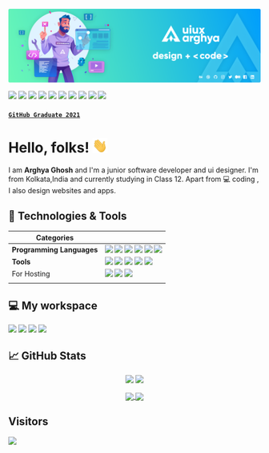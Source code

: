 <!-- GitHub Profile README -->

[![Header](https://raw.githubusercontent.com/uiuxarghya/uiuxarghya/main/assets/header1.png "Header")](https://github.com/uiuxarghya)

[![](https://img.shields.io/badge/Twitter-informational?style=flat&logo=Twitter&logoColor=white&color=1DA1F2)](https://twitter.com/uiuxarghya)
[![](https://img.shields.io/badge/Instagram-informational?style=flat&logo=Instagram&logoColor=white&color=E4405F)](https://instagram.com/uiuxarghya)
[![](https://img.shields.io/badge/Facebook-informational?style=flat&logo=Facebook&logoColor=white&color=1877F2)](https://facebook.com/uiuxarghya)
[![](https://img.shields.io/badge/Dribbble-informational?style=flat&logo=Dribbble&logoColor=white&color=EA4C89)](https://dribbble.com/uiuxarghya)
[![](https://img.shields.io/badge/Behance-informational?style=flat&logo=Behance&logoColor=white&color=1769FF)](https://behance.net/uiuxarghya)
[![](https://img.shields.io/badge/Polywork-informational?style=flat&logo=polywork&logoColor=white&color=543DE0)](https://www.poly.work/uiuxarghya)
[![](https://img.shields.io/badge/Medium-informational?style=flat&logo=Medium&logoColor=white&color=000000)](https://uiuxarghya.medium.com/)
[![](https://img.shields.io/badge/LinkedIn-informational?style=flat&logo=LinkedIn&logoColor=white&color=0A66C2)](https://in.linkedin.com/in/uiuxarghya)
[![](https://img.shields.io/badge/DEV-informational?style=flat&logo=devdotto&logoColor=white&color=0A0A0A)](https://dev.to/uiuxarghya)
[![](https://img.shields.io/badge/hashnode-informational?style=flat&logo=hashnode&logoColor=white&color=2962FF)](https://uiuxarghya.hashnode.dev)


<!--------------------
![GitHub followers](https://img.shields.io/github/followers/uiuxarghya?label=Follow&style=social)
![GitHub Repo stars](https://img.shields.io/github/stars/uiuxarghya/uiuxarghya?style=social)
![GitHub Sponsors](https://img.shields.io/github/sponsors/uiuxarghya?style=social)
![Twitter Follow](https://img.shields.io/twitter/follow/uiuxarghya?label=Follow&style=social)
![Instagram](https://img.shields.io/badge/-E4405F?logo=instagram&label=Follow&style=social)
------------------------>

#### [`GitHub Graduate 2021`](https://education.github.com/graduation/yearbook?sort=az&page=66&search=uiuxarghya#uiuxarghya)

# Hello, folks! <img src="https://raw.githubusercontent.com/uiuxarghya/uiuxarghya/main/assets/wave.gif" width="30px"> 

I am **Arghya Ghosh** and I'm a junior software developer and ui designer. I'm from Kolkata,India and currently studying in Class 12. 
Apart from 💻 coding , I also design websites and apps.


## 🔧 Technologies & Tools


| **Categories**  |   |
|---|---|
| **Programming Languages** |![](https://img.shields.io/badge/Java-informational?style=flat&logo=java&logoColor=white&color=007396) ![](https://img.shields.io/badge/HTML_5-informational?style=flat&logo=html5&logoColor=white&color=E34F26) ![](https://img.shields.io/badge/CSS_3-informational?style=flat&logo=css3&logoColor=white&color=1572B6) ![](https://img.shields.io/badge/JavaScript-informational?style=flat&logo=javascript&logoColor=black&color=F7DF1E) ![](https://img.shields.io/badge/React-informational?style=flat&logo=react&logoColor=white&color=61DAFB) ![](https://img.shields.io/badge/Next_JS-informational?style=flat&logo=next.js&logoColor=white&color=000000)  |
| **Tools** |![](https://img.shields.io/badge/VS_Code-informational?style=flat&logo=visual-studio-code&logoColor=white&color=007ACC) ![](https://img.shields.io/badge/Hyper-informational?style=flat&logo=Hyper&logoColor=white&color=000000) ![](https://img.shields.io/badge/PowerShell-informational?style=flat&logo=PowerShell&logoColor=white&color=2bbc8a) ![](https://img.shields.io/badge/Google_Chrome-informational?style=flat&logo=google-chrome&logoColor=white&color=4285F4) ![](https://img.shields.io/badge/Firefox-informational?style=flat&logo=firefoxbrowser&logoColor=white&color=FF7139)|
| For Hosting | ![](https://img.shields.io/badge/Netlify-informational?style=flat&logo=netlify&logoColor=white&color=00C7B7) ![](https://img.shields.io/badge/Vercel-informational?style=flat&logo=vercel&logoColor=white&color=000000) ![](https://img.shields.io/badge/Heroku-informational?style=flat&logo=heroku&logoColor=white&color=430098)  |
|   |   |


##  💻 My workspace

![](https://img.shields.io/badge/Windows_10-informational?style=flat&logo=Windows&logoColor=white&color=0078d6)
![](https://img.shields.io/badge/Intel-i5_9th_Gen-informational?style=flat&logo=intel&logoColor=white&color=0071C5)
![](https://img.shields.io/badge/RAM-8_GB-informational?style=flat&logo=data:image/png;base64,iVBORw0KGgoAAAANSUhEUgAAAA4AAAAOCAYAAAAfSC3RAAAABmJLR0QA/wD/AP+gvaeTAAAAqUlEQVQokaWSsQ3CQAxF36GIMlQMAbkFaOgoGQCJIdiKIl3YIYxAg6gjSso0n8YJLhC5E1+yLJ39zpb84V9JCpK2lqOkpUX0tW/gQlJnuZZ0tKh9begPBq2BfeJyTQjhNkxrJd0lPTWtFmBmv5TABbgmTCwBCvdwSlwVPzFbxXTLqAZ4ADsPvhLADRCBDj7nWAEHYD4B98B5PIfBWQbwoLdc5SxX/bRcrt4PhcIRoFAWyAAAAABJRU5ErkJggg==&logoColor=white&color=GREEN)
![](https://img.shields.io/badge/NVIDIA-GEFORCE_GTX_1650-informational?style=flat&logo=nvidia&logoColor=white&color=76bc00)

 

## &#x1f4c8; GitHub Stats


<p align="center">
  <img width="49%" src="https://github-readme-stats.vercel.app/api?username=uiuxarghya&show_icons=true&count_private=true&title_color=ffffff&text_color=c9cacc&icon_color=2bbc8a&bg_color=1d1f21" />
  <img width="49%" src="https://github-readme-streak-stats.herokuapp.com?user=uiuxarghya&date_format=n%2Fj%5B%2FY%5D&border=FFFFFF&ring=2BBC8A&currStreakNum=FFFFFF&stroke=FFFFFF&background=1D1F21&sideNums=FFFFFF&sideLabels=2BBC8A&dates=ECECEC&currStreakLabel=2BBC8A" />
</p>

<p align="center">
 <a href="https://github.com/javaistic/javaistic">
  <img width="49%" align="center" src="https://github-readme-stats.vercel.app/api/pin/?username=javaistic&repo=javaistic&title_color=ffffff&text_color=c9cacc&icon_color=2bbc8a&bg_color=1d1f21" />
</a>
 <a href="https://github.com/devsnippetshq/devsnippets">
  <img width="49%" align="center" src="https://github-readme-stats.vercel.app/api/pin/?username=devsnippetshq&repo=devsnippets&title_color=ffffff&text_color=c9cacc&icon_color=2bbc8a&bg_color=1d1f21" />
</a>
</p>

## Visitors</br>
  <a href="#"><img src="https://badges.pufler.dev/visits/uiuxarghya/uiuxarghya"></a>
